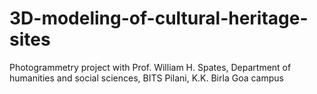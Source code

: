 # 3D-modeling-of-cultural-heritage-sites
Photogrammetry project with Prof. William H. Spates, Department of humanities and social sciences, BITS Pilani, K.K. Birla Goa campus

